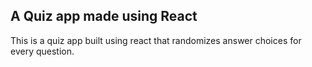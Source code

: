 ## A Quiz app made using React
This is a quiz app built using react that randomizes answer choices for every question.